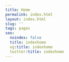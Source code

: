 ```yaml
---
title: Home
permalink: index.html
layout: index.html
slug: ''
tags: pages
seo:
  noindex: false
  title: indexhome
  og:title: indexhome
  twitter:title: indexhome
---
```



